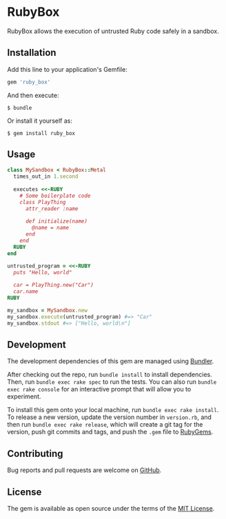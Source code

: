 # RubyBox

RubyBox allows the execution of untrusted Ruby code safely in a sandbox.

## Installation

Add this line to your application's Gemfile:

```ruby
gem 'ruby_box'
```

And then execute:

    $ bundle

Or install it yourself as:

    $ gem install ruby_box

## Usage

```ruby
class MySandbox < RubyBox::Metal
  times_out_in 1.second
  
  executes <<-RUBY
    # Some boilerplate code
    class PlayThing
      attr_reader :name
    
      def initialize(name)
        @name = name
      end
    end
  RUBY
end

untrusted_program = <<-RUBY
  puts "Hello, world"
  
  car = PlayThing.new("Car")
  car.name
RUBY

my_sandbox = MySandbox.new
my_sandbox.execute(untrusted_program) #=> "Car"
my_sandbox.stdout #=> ["Hello, world\n"]

```

## Development

The development dependencies of this gem are managed using [Bundler](https://rubygems.org/gems/bundler).

After checking out the repo, run `bundle install` to install dependencies. Then, run `bundle exec rake spec` to run the tests. You can also run `bundle exec rake console` for an interactive prompt that will allow you to experiment.

To install this gem onto your local machine, run `bundle exec rake install`. To release a new version, update the version number in `version.rb`, and then run `bundle exec rake release`, which will create a git tag for the version, push git commits and tags, and push the `.gem` file to [RubyGems](https://rubygems.org/gems/ruby_box).

## Contributing

Bug reports and pull requests are welcome on [GitHub](https://github.com/anarchocurious/ruby_box).


## License

The gem is available as open source under the terms of the [MIT License](http://opensource.org/licenses/MIT).
